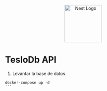 <p align="center">
  <a href="http://nestjs.com/" target="blank"><img src="https://nestjs.com/img/logo-small.svg" width="120" alt="Nest Logo" /></a>
</p>

# TesloDb API
1. Levantar la base de datos
````
docker-compose up -d
```